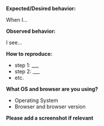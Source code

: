 **Expected/Desired behavior:**

When I...

**Observed behavior:**

I see...

**How to reproduce:**

* step 1: ___
* step 2: ___
* etc.

**What OS and browser are you using?**

* Operating System
* Browser and browser version

**Please add a screenshot if relevant**
